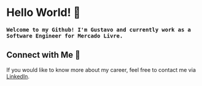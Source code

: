 # Hello World! 🖖

<h4><samp>Welcome to my Github! I'm Gustavo and currently work as a Software Engineer for Mercado Livre.</samp></h4>

## Connect with Me 🤝

If you would like to know more about my career, feel free to contact me via [LinkedIn](https://www.linkedin.com/in/gustavostn).
